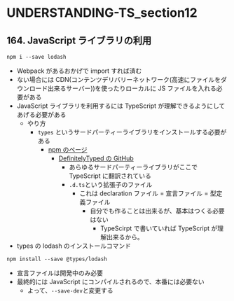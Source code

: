 # UNDERSTANDING-TS_section12

## 164. JavaScript ライブラリの利用

```NPM Config
npm i --save lodash
```

- Webpack があるおかげで import すれば済む
- ない場合には CDN(コンテンツデリバリーネットワーク(高速にファイルをダウンロード出来るサーバー))を使ったりローカルに JS ファイルを入れる必要がある
- JavaScript ライブラリを利用するには TypeScript が理解できるようにしてあげる必要がある
  - やり方
    - `types` というサードパーティーライブラリをインストールする必要がある
      - [npm のページ](https://www.npmjs.com/package/@types/lodash)
        - [DefinitelyTyped の GitHub](https://github.com/DefinitelyTyped/DefinitelyTyped/tree/master/types/lodash)
          - あらゆるサードパーティーライブラリがここで TypeScript に翻訳されている
          - `.d.ts`という拡張子のファイル
            - これは declaration ファイル = 宣言ファイル = 型定義ファイル
              - 自分でも作ることは出来るが、基本はつくる必要はない
                - TypeScirpt で書いていれば TypeScript が理解出来るから。
- types の lodash のインストールコマンド

```NPM Config
npm install --save @types/lodash
```

- 宣言ファイルは開発中のみ必要
- 最終的には JavaScript にコンパイルされるので、本番には必要ない
  - よって、`--save-dev`と変更する
